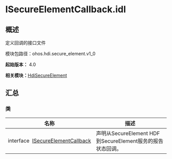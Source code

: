 # ISecureElementCallback.idl


## 概述

定义回调的接口文件

模块包路径：ohos.hdi.secure_element.v1_0

**起始版本：** 4.0

**相关模块：**[HdiSecureElement](_hdi_secure_element.md)


## 汇总


### 类

| 名称 | 描述 | 
| -------- | -------- |
| interface&nbsp;&nbsp;[ISecureElementCallback](interface_i_secure_element_callback.md) | 声明从SecureElement HDF到SecureElement服务的报告状态回调。  | 
